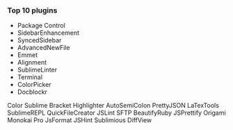 ### Top 10 plugins

- Package Control
- SidebarEnhancement
- SyncedSidebar
- AdvancedNewFile
- Emmet
- Alignment
- SublimeLinter
- Terminal
- ColorPicker
- Docblockr


Color Sublime
Bracket Highlighter
AutoSemiColon
PrettyJSON
LaTexTools
SublimeREPL
QuickFileCreator
JSLint
SFTP
BeautifyRuby
JSPrettify
Origami
Monokai Pro
JsFormat
JSHint
Sublimious
DiffView